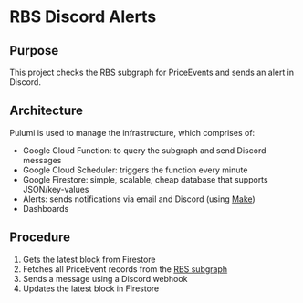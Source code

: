# RBS Discord Alerts

## Purpose

This project checks the RBS subgraph for PriceEvents and sends an alert in Discord.

## Architecture

Pulumi is used to manage the infrastructure, which comprises of:

- Google Cloud Function: to query the subgraph and send Discord messages
- Google Cloud Scheduler: triggers the function every minute
- Google Firestore: simple, scalable, cheap database that supports JSON/key-values
- Alerts: sends notifications via email and Discord (using [Make](https://us1.make.com/126792/scenarios/463632/edit))
- Dashboards

## Procedure

1. Gets the latest block from Firestore
2. Fetches all PriceEvent records from the [RBS subgraph](https://github.com/OlympusDAO/rbs-subgraph)
3. Sends a message using a Discord webhook
4. Updates the latest block in Firestore
